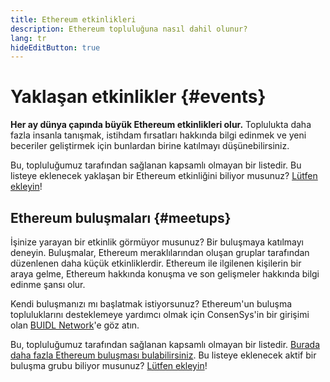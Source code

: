 ```yaml
---
title: Ethereum etkinlikleri
description: Ethereum topluluğuna nasıl dahil olunur?
lang: tr
hideEditButton: true
---
```


# Yaklaşan etkinlikler {#events}

**Her ay dünya çapında büyük Ethereum etkinlikleri olur.** Toplulukta daha fazla insanla tanışmak, istihdam fırsatları hakkında bilgi edinmek ve yeni beceriler geliştirmek için bunlardan birine katılmayı düşünebilirsiniz.

<UpcomingEventsList/>

Bu, topluluğumuz tarafından sağlanan kapsamlı olmayan bir listedir. Bu listeye eklenecek yaklaşan bir Ethereum etkinliğini biliyor musunuz? [Lütfen ekleyin](https://github.com/ethereum/ethereum-org-website/blob/dev/src/data/community-events.json)!

## Ethereum buluşmaları {#meetups}

İşinize yarayan bir etkinlik görmüyor musunuz? Bir buluşmaya katılmayı deneyin. Buluşmalar, Ethereum meraklılarından oluşan gruplar tarafından düzenlenen daha küçük etkinliklerdir. Ethereum ile ilgilenen kişilerin bir araya gelme, Ethereum hakkında konuşma ve son gelişmeler hakkında bilgi edinme şansı olur.

<MeetupList />

Kendi buluşmanızı mı başlatmak istiyorsunuz? Ethereum'un buluşma topluluklarını desteklemeye yardımcı olmak için ConsenSys'in bir girişimi olan [BUIDL Network](https://consensys.net/developers/buidlnetwork/)'e göz atın.

Bu, topluluğumuz tarafından sağlanan kapsamlı olmayan bir listedir. [Burada daha fazla Ethereum buluşması bulabilirsiniz](https://www.meetup.com/topics/ethereum/). Bu listeye eklenecek aktif bir buluşma grubu biliyor musunuz? [Lütfen ekleyin](https://github.com/ethereum/ethereum-org-website/blob/dev/src/data/community-meetups.json)!
